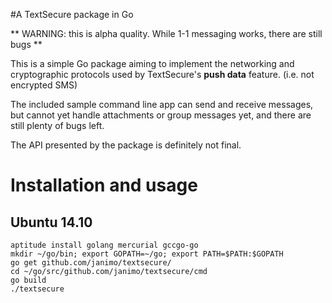 #A TextSecure package in Go

** WARNING: this is alpha quality. While 1-1 messaging works, there are still bugs **

This is a simple Go package aiming to implement the networking and cryptographic
protocols used by TextSecure's **push data** feature. (i.e. not encrypted SMS)

The included sample command line app can send and receive messages, but cannot yet
handle attachments or group messages yet, and there are still plenty of bugs left.

The API presented by the package is definitely not final.

# Installation and usage

## Ubuntu 14.10

    aptitude install golang mercurial gccgo-go
    mkdir ~/go/bin; export GOPATH=~/go; export PATH=$PATH:$GOPATH
    go get github.com/janimo/textsecure/
    cd ~/go/src/github.com/janimo/textsecure/cmd
    go build
    ./textsecure

